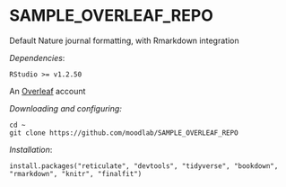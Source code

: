 # SAMPLE_OVERLEAF_REPO
Default Nature journal formatting, with Rmarkdown integration

*Dependencies*:

`RStudio >= v1.2.50`

An [Overleaf](<https://www.overleaf.com/>) account


*Downloading and configuring:*
```
cd ~
git clone https://github.com/moodlab/SAMPLE_OVERLEAF_REPO
```


*Installation*:
```
install.packages("reticulate", "devtools", "tidyverse", "bookdown", "rmarkdown", "knitr", "finalfit")
```

